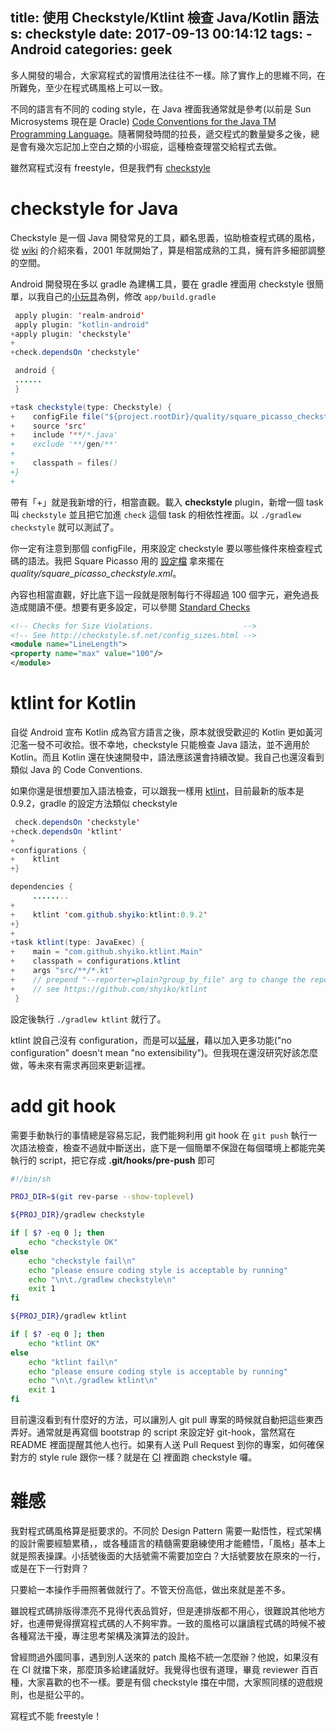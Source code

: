 title: 使用 Checkstyle/Ktlint 檢查 Java/Kotlin 語法
s: checkstyle
date: 2017-09-13 00:14:12
tags:
    - Android
categories: geek
---

多人開發的場合，大家寫程式的習慣用法往往不一樣。除了實作上的思維不同，在所難免，至少在程式碼風格上可以一致。

不同的語言有不同的 coding style，在 Java 裡面我通常就是參考(以前是 Sun Microsystems 現在是 Oracle) [Code Conventions for the Java TM Programming Language](http://www.oracle.com/technetwork/java/javase/documentation/codeconvtoc-136057.html)。隨著開發時間的拉長，遞交程式的數量變多之後，總是會有幾次忘記加上空白之類的小瑕疵，這種檢查理當交給程式去做。

雖然寫程式沒有 freestyle，但是我們有 [checkstyle](http://checkstyle.sourceforge.net/)

<!-- more -->

# checkstyle for Java

Checkstyle 是一個 Java 開發常見的工具，顧名思義，協助檢查程式碼的風格，從 [wiki](https://en.wikipedia.org/wiki/Checkstyle) 的介紹來看，2001 年就開始了，算是相當成熟的工具，擁有許多細部調整的空間。

Android 開發現在多以 gradle 為建構工具，要在 gradle 裡面用 checkstyle 很簡單，以我自己的[小玩具](https://github.com/walkingice/MomoDict/commit/1b3c31af7a8ce36198d8efb027f08ce899651def)為例，修改 `app/build.gradle`

```java
 apply plugin: 'realm-android'
 apply plugin: "kotlin-android"
+apply plugin: 'checkstyle'
+
+check.dependsOn 'checkstyle'

 android {
 ......
 }

+task checkstyle(type: Checkstyle) {
+    configFile file("${project.rootDir}/quality/square_picasso_checkstyle.xml")
+    source 'src'
+    include '**/*.java'
+    exclude '**/gen/**'
+
+    classpath = files()
+}
+
```

帶有「+」就是我新增的行，相當直觀。載入 **checkstyle** plugin，新增一個 task 叫 `checkstyle` 並且把它加進 `check` 這個 task 的相依性裡面。以 `./gradlew checkstyle` 就可以測試了。

你一定有注意到那個 configFile，用來設定 checkstyle 要以哪些條件來檢查程式碼的語法。我把 Square Picasso 用的 [設定檔](https://github.com/square/picasso/blob/master/checkstyle.xml) 拿來擺在 *quality/square_picasso_checkstyle.xml*。

內容也相當直觀，好比底下這一段就是限制每行不得超過 100 個字元，避免過長造成閱讀不便。想要有更多設定，可以參閱 [Standard Checks](http://checkstyle.sourceforge.net/checks.html)
```xml
<!-- Checks for Size Violations.                    -->
<!-- See http://checkstyle.sf.net/config_sizes.html -->
<module name="LineLength">
<property name="max" value="100"/>
</module>
```

# ktlint for Kotlin

自從 Android 宣布 Kotlin 成為官方語言之後，原本就很受歡迎的 Kotlin 更如黃河氾濫一發不可收拾。很不幸地，checkstyle 只能檢查 Java 語法，並不適用於 Kotlin。而且 Kotlin 還在快速開發中，語法應該還會持續改變。我自己也還沒看到類似 Java 的 Code Conventions.

如果你還是很想要加入語法檢查，可以跟我一樣用 [ktlint](https://github.com/shyiko/ktlint)，目前最新的版本是 0.9.2，gradle 的設定方法類似 checkstyle

```java
 check.dependsOn 'checkstyle'
+check.dependsOn 'ktlint'
+
+configurations {
+    ktlint
+}

dependencies {
     ........
+
+    ktlint 'com.github.shyiko:ktlint:0.9.2'
+}
+
+task ktlint(type: JavaExec) {
+    main = "com.github.shyiko.ktlint.Main"
+    classpath = configurations.ktlint
+    args "src/**/*.kt"
+    // prepend "--reporter=plain?group_by_file" arg to change the reporter
+    // see https://github.com/shyiko/ktlint
 }
```

設定後執行 `./gradlew ktlint` 就行了。

ktlint 說自己沒有 configuration，而是可以[延展](https://github.com/shyiko/ktlint#creating-a-ruleset)，藉以加入更多功能("no configuration" doesn't mean "no extensibility")。但我現在還沒研究好該怎麼做，等未來有需求再回來更新這裡。

# add git hook

需要手動執行的事情總是容易忘記，我們能夠利用 git hook 在 `git push` 執行一次語法檢查，檢查不過就中斷送出，底下是一個簡單不保證在每個環境上都能完美執行的 script，把它存成 **.git/hooks/pre-push** 即可

```bash
#!/bin/sh

PROJ_DIR=$(git rev-parse --show-toplevel)

${PROJ_DIR}/gradlew checkstyle

if [ $? -eq 0 ]; then
    echo "checkstyle OK"
else
    echo "checkstyle fail\n"
    echo "please ensure coding style is acceptable by running"
    echo "\n\t./gradlew checkstyle\n"
    exit 1
fi

${PROJ_DIR}/gradlew ktlint

if [ $? -eq 0 ]; then
    echo "ktlint OK"
else
    echo "ktlint fail\n"
    echo "please ensure coding style is acceptable by running"
    echo "\n\t./gradlew ktlint\n"
    exit 1
fi
```

目前還沒看到有什麼好的方法，可以讓別人 git pull 專案的時候就自動把這些東西弄好。通常就是再寫個 bootstrap 的 script 來設定好 git-hook，當然寫在 README 裡面提醒其他人也行。如果有人送 Pull Request 到你的專案，如何確保對方的 style rule 跟你一樣？就是在 [CI](https://zh.wikipedia.org/wiki/%E6%8C%81%E7%BA%8C%E6%95%B4%E5%90%88) 裡面跑 checkstyle 囉。

# 雜感

我對程式碼風格算是挺要求的。不同於 Design Pattern 需要一點悟性，程式架構的設計需要經驗累積，，或各種語言的精髓需要磨練使用才能體悟，「風格」基本上就是照表操課。小括號後面的大括號需不需要加空白？大括號要放在原來的一行，或是在下一行對齊？

只要給一本操作手冊照著做就行了。不管天份高低，做出來就是差不多。

雖說程式碼排版得漂亮不見得代表品質好，但是連排版都不用心，很難說其他地方好，也連帶覺得撰寫程式碼的人不夠牢靠。一致的風格可以讓讀程式碼的時候不被各種寫法干擾，專注思考架構及演算法的設計。

曾經問過外國同事，遇到別人送來的 patch 風格不統一怎麼辦？他說，如果沒有在 CI 就擋下來，那麼頂多給建議就好。我覺得也很有道理，畢竟 reviewer 百百種，大家喜歡的也不一樣。要是有個 checkstyle 擋在中間，大家照同樣的遊戲規則，也是挺公平的。

寫程式不能 freestyle！
